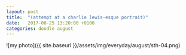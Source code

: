 ```yaml
---
layout: post
title:  "(attempt at a charlie lewis-esque portrait)"
date:   2017-08-25 13:20:00 +0100
categories: doodle august
---
```


![my photo]({{ site.baseurl }}/assets/img/everyday/august/sth-04.png)